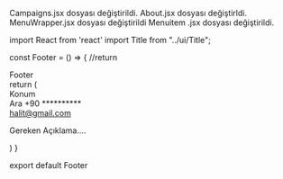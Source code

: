 Campaigns.jsx dosyası değiştirildi.
About.jsx dosyası değiştirldi.
MenuWrapper.jsx dosyası değiştirildi
Menuitem .jsx dosyası değiştirildi.





















import React from 'react'
import Title from "../ui/Title";

const Footer = () => {
  //return <div>Footer</div>
  return (
    <div className="text-black">
      <div className="container mx-auto pt-16 pb-6">
        <div className="flex md:justify-between justify-center text-center flex-wrap
        md:gap-y-0 gap-y-6">
          <div className="md:flex-1">
            <Title addClass="text-[30px]">Bize Ulaşın</Title>
            <div className="flex flex-col gap-y-2 mt-3">
              <div>
                <i className="fa fa-map-marker"></i>
                <span className="inline-block m1-2">Konum</span>
              </div>
              <div>
                <i className="fa fa-phone"></i>
                <span className="inline-block m1-2">Ara +90 **********</span>
              </div>
              <div>
                <i className="fa fa-envelope"></i>
                <span className="inline-block m1-2">halit@gmail.com</span>
              </div>
            </div>
          </div>
          <div className="md:flex-1">
            <Title addClass="text-[38px]">MizrakOFF</Title>
            <p>Gereken Açıklama....</p>
            <div className="flex items-center justify-center"></div>
          </div>
        </div>
      </div>
    </div>
  )
}

export default Footer